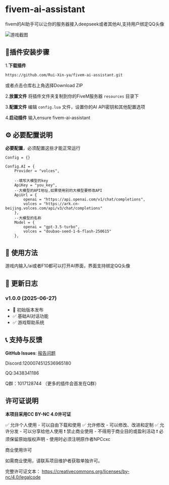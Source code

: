 # fivem-ai-assistant

fivem的AI助手可以让你的服务器接入deepseek或者其他AI,支持用户绑定QQ头像

![游戏截图](https://i.ibb.co/V083PBWX/2d92fe97-a439-479c-ad51-d03e5330ed84.png)

## 🚀插件安装步骤

1.**下载插件**

```bash
https://github.com/Rui-Xin-ya/fivem-ai-assistant.git
```

或者点击仓库右上角选择Download ZIP

2.**放置文件** 将插件文件夹复制到你的FiveM服务器 `resources` 目录下

3.**配置文件** 编辑 `config.lua` 文件，设置你的AI API密钥和其他配置选项

4.**启动插件** 输入ensure fivem-ai-assistant

## ⚙️ 必要配置说明

**必要配置**，必须配置这些才能正常运行

```
Config = {}

Config.AI = {
    Provider = "volces",

    --填写大模型的key
    ApiKey = "you_key",
    --大模型的API地址,如果使用别的大模型要修改API
    ApiUrl = {
        openai = "https://api.openai.com/v1/chat/completions",
        volces = "https://ark.cn-beijing.volces.com/api/v3/chat/completions"
    },
    --大模型的名称
    Model = {
        openai = "gpt-3.5-turbo",  
        volces = "doubao-seed-1-6-flash-250615"  
    },
```

## 🎯 使用方法

游戏内输入/ai或者F10都可以打开AI界面，界面支持绑定QQ头像

## 📝 更新日志

### v1.0.0 (2025-06-27)      

- 🎉 初始版本发布
- ✅ 基础AI对话功能
- ✅ 游戏帮助系统

## 📞 支持与反馈

**GitHub Issues**: [报告问题](https://github.com/Rui-Xin-ya/fivem-ai-assistant/issues)

Discord:1200074512536965180

QQ:3438341186

Q群：1017128744 （更多的插件会首发在Q群）

##   许可证说明
**本项目采用CC BY-NC 4.0许可证**

✅ 允许个人使用 - 可以自由下载和使用
✅ 允许修改 - 可以修改、改进和定制
✅ 允许分发 - 可以分享给他人使用
❗ 禁止商业使用 - 不得用于商业目的或盈利活动
❗ 必须保留原始版权声明 - 使用时必须注明原作者NPCcxc


商业使用许可

如需商业使用，请联系项目维护者获取单独许可。

完整许可证文本： https://creativecommons.org/licenses/by-nc/4.0/legalcode
